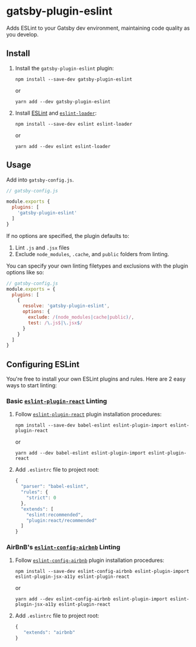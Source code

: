 # gatsby-plugin-eslint

Adds ESLint to your Gatsby dev environment, maintaining code quality as you develop.

## Install

1. Install the `gatsby-plugin-eslint` plugin:

    `npm install --save-dev gatsby-plugin-eslint`

    or

    `yarn add --dev gatsby-plugin-eslint`

2. Install [ESLint](https://eslint.org/) and [`eslint-loader`](https://github.com/webpack-contrib/eslint-loader):

    `npm install --save-dev eslint eslint-loader`

    or

    `yarn add --dev eslint eslint-loader`

## Usage

Add into `gatsby-config.js`.

```javascript
// gatsby-config.js

module.exports {
  plugins: [
    'gatsby-plugin-eslint'
  ]
}
```

If no options are specified, the plugin defaults to:

1. Lint `.js` and `.jsx` files
2. Exclude `node_modules`, `.cache`, and `public` folders from linting.

You can specify your own linting filetypes and exclusions with the plugin options like so:

```javascript
// gatsby-config.js
module.exports = {
  plugins: [
    {
      resolve: 'gatsby-plugin-eslint',
      options: {
        exclude: /(node_modules|cache|public)/,
        test: /\.js$|\.jsx$/
      }
    }
  ]
}

```

## Configuring ESLint

You're free to install your own ESLint plugins and rules. Here are 2 easy ways to start linting:

### Basic [`eslint-plugin-react`](https://github.com/yannickcr/eslint-plugin-react) Linting

1. Follow [`eslint-plugin-react`](https://github.com/yannickcr/eslint-plugin-react) plugin installation procedures:

    `npm install --save-dev babel-eslint eslint-plugin-import eslint-plugin-react`

    or

    `yarn add --dev babel-eslint eslint-plugin-import eslint-plugin-react`

2. Add `.eslintrc` file to project root:

    ```javascript
    {
      "parser": "babel-eslint",
      "rules": {
        "strict": 0
      },
      "extends": [
        "eslint:recommended",
        "plugin:react/recommended"
      ]
    }
    ```

### AirBnB's [`eslint-config-airbnb`](https://www.npmjs.com/package/eslint-config-airbnb) Linting

1. Follow [`eslint-config-airbnb`](https://www.npmjs.com/package/eslint-config-airbnb) plugin installation procedures:

    `npm install --save-dev eslint-config-airbnb eslint-plugin-import eslint-plugin-jsx-a11y eslint-plugin-react`

    or

    `yarn add --dev eslint-config-airbnb eslint-plugin-import eslint-plugin-jsx-a11y eslint-plugin-react`

2. Add `.eslintrc` file to project root:

    ```javascript
    {
       "extends": "airbnb"
    }
    ```
